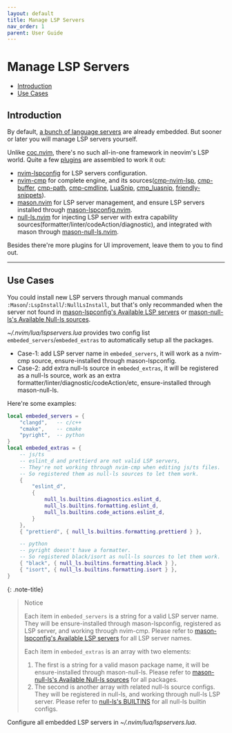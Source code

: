 ```yaml
---
layout: default
title: Manage LSP Servers
nav_order: 1
parent: User Guide
---
```


# Manage LSP Servers

- [Introduction](#introduction)
- [Use Cases](#use-cases)

## Introduction

By default, [a bunch of language servers](/lin.nvim.dev/appendix/#lsp-servers) are already embedded. But sooner or later you will manage LSP servers yourself.

Unlike [coc.nvim](https://github.com/neoclide/coc.nvim), there's no such all-in-one framework in neovim's LSP world. Quite a few [plugins](/lin.nvim.dev/user-guide/#ide-like-editing-features) are assembled to work it out:

- [nvim-lspconfig](https://github.com/neovim/nvim-lspconfig) for LSP servers configuration.
- [nvim-cmp](https://github.com/hrsh7th/nvim-cmp) for complete engine, and its sources([cmp-nvim-lsp](https://github.com/hrsh7th/cmp-nvim-lsp), [cmp-buffer](https://github.com/hrsh7th/cmp-buffer), [cmp-path](https://github.com/hrsh7th/cmp-path), [cmp-cmdline](https://github.com/hrsh7th/cmp-cmdline), [LuaSnip](https://github.com/L3MON4D3/LuaSnip), [cmp_luasnip](https://github.com/saadparwaiz1/cmp_luasnip), [friendly-snippets](rafamadriz/friendly-snippets)).
- [mason.nvim](https://github.com/williamboman/mason.nvim) for LSP server management, and ensure LSP servers installed through [mason-lspconfig.nvim](https://github.com/williamboman/mason-lspconfig.nvim).
- [null-ls.nvim](https://github.com/jose-elias-alvarez/null-ls.nvim) for injecting LSP server with extra capability sources(formatter/linter/codeAction/diagnostic), and integrated with mason through [mason-null-ls.nvim](https://github.com/jay-babu/mason-null-ls.nvim).

Besides there're more plugins for UI improvement, leave them to you to find out.

---

## Use Cases

You could install new LSP servers through manual commands `:Mason`/`:LspInstall`/`:NullLsInstall`, but that's only recommanded when the server not found in [mason-lspconfig's Available LSP servers](https://github.com/williamboman/mason-lspconfig.nvim#available-lsp-servers) or [mason-null-ls's Available Null-ls sources](https://github.com/jay-babu/mason-null-ls.nvim#available-null-ls-sources).

_~/.nvim/lua/lspservers.lua_ provides two config list `embeded_servers`/`embeded_extras` to automatically setup all the packages.

- Case-1: add LSP server name in `embeded_servers`, it will work as a nvim-cmp source, ensure-installed through mason-lspconfig.
- Case-2: add extra null-ls source in `embeded_extras`, it will be registered as a null-ls source, work as an extra formatter/linter/diagnostic/codeAction/etc, ensure-installed through mason-null-ls.

Here're some examples:

```lua
local embeded_servers = {
    "clangd",   -- c/c++
    "cmake",    -- cmake
    "pyright",  -- python
}
local embeded_extras = {
    -- js/ts
    -- eslint_d and prettierd are not valid LSP servers,
    -- They're not working through nvim-cmp when editing js/ts files.
    -- So registered them as null-ls sources to let them work.
    {
        "eslint_d",
        {
            null_ls.builtins.diagnostics.eslint_d,
            null_ls.builtins.formatting.eslint_d,
            null_ls.builtins.code_actions.eslint_d,
        }
    },
    { "prettierd", { null_ls.builtins.formatting.prettierd } },

    -- python
    -- pyright doesn't have a formatter.
    -- So registered black/isort as null-ls sources to let them work.
    { "black", { null_ls.builtins.formatting.black } },
    { "isort", { null_ls.builtins.formatting.isort } },
}
```

{: .note-title}

> Notice
>
> Each item in `embeded_servers` is a string for a valid LSP server name. They will be ensure-installed through mason-lspconfig, registered as LSP server, and working through nvim-cmp.
> Please refer to [mason-lspconfig's Available LSP servers](https://github.com/williamboman/mason-lspconfig.nvim#available-lsp-servers) for all LSP server names.
>
> Each item in `embeded_extras` is an array with two elements:
>
> 1. The first is a string for a valid mason package name, it will be ensure-installed through mason-null-ls. Please refer to [mason-null-ls's Available Null-ls sources](https://github.com/jay-babu/mason-null-ls.nvim#available-null-ls-sources) for all packages.
> 2. The second is another array with related null-ls source configs. They will be registered in null-ls, and working through null-ls LSP server. Please refer to [null-ls's BUILTINS](https://github.com/jose-elias-alvarez/null-ls.nvim/blob/main/doc/BUILTINS.md) for all null-ls builtin configs.

Configure all embedded LSP servers in _~/.nvim/lua/lspservers.lua_.

